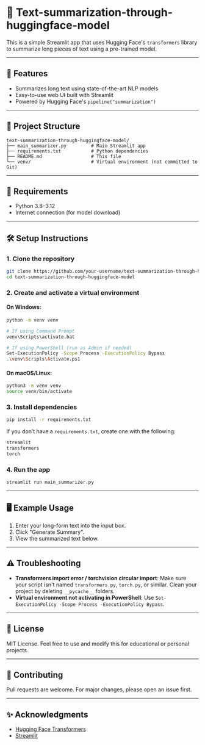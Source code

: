 # 📝 Text-summarization-through-huggingface-model

This is a simple Streamlit app that uses Hugging Face's `transformers` library to summarize long pieces of text using a pre-trained model.

---

## 🚀 Features

- Summarizes long text using state-of-the-art NLP models
- Easy-to-use web UI built with Streamlit
- Powered by Hugging Face's `pipeline("summarization")`

---

## 📂 Project Structure

```
text-summarization-through-huggingface-model/
├── main_summarizer.py         # Main Streamlit app
├── requirements.txt           # Python dependencies
├── README.md                  # This file
└── venv/                      # Virtual environment (not committed to Git)
```

---

## 🧰 Requirements

- Python 3.8–3.12
- Internet connection (for model download)

---

## 🛠️ Setup Instructions

### 1. Clone the repository

```bash
git clone https://github.com/your-username/text-summarization-through-huggingface-model.git
cd text-summarization-through-huggingface-model
```

### 2. Create and activate a virtual environment

#### On Windows:

```bash
python -m venv venv

# If using Command Prompt
venv\Scripts\activate.bat

# If using PowerShell (run as Admin if needed)
Set-ExecutionPolicy -Scope Process -ExecutionPolicy Bypass
.\venv\Scripts\Activate.ps1
```

#### On macOS/Linux:

```bash
python3 -m venv venv
source venv/bin/activate
```

### 3. Install dependencies

```bash
pip install -r requirements.txt
```

If you don’t have a `requirements.txt`, create one with the following:

```txt
streamlit
transformers
torch
```

### 4. Run the app

```bash
streamlit run main_summarizer.py
```

---

## 🖥️ Example Usage

1. Enter your long-form text into the input box.
2. Click "Generate Summary".
3. View the summarized text below.

---

## ⚠️ Troubleshooting

- **Transformers import error / torchvision circular import**: Make sure your script isn't named `transformers.py`, `torch.py`, or similar. Clean your project by deleting `__pycache__` folders.
- **Virtual environment not activating in PowerShell**: Use `Set-ExecutionPolicy -Scope Process -ExecutionPolicy Bypass`.

---

## 📜 License

MIT License. Feel free to use and modify this for educational or personal projects.

---

## 🤝 Contributing

Pull requests are welcome. For major changes, please open an issue first.

---

## ✨ Acknowledgments

- [Hugging Face Transformers](https://huggingface.co/transformers/)
- [Streamlit](https://streamlit.io/)
